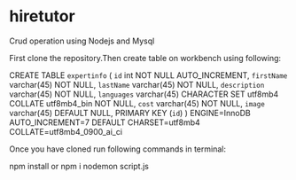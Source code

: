 # hiretutor
Crud operation using Nodejs and Mysql

First clone the repository.Then create table on workbench using following:

CREATE TABLE `expertinfo` (
  `id` int NOT NULL AUTO_INCREMENT,
  `firstName` varchar(45) NOT NULL,
  `lastName` varchar(45) NOT NULL,
  `description` varchar(45) NOT NULL,
  `languages` varchar(45) CHARACTER SET utf8mb4 COLLATE utf8mb4_bin NOT NULL,
  `cost` varchar(45) NOT NULL,
  `image` varchar(45) DEFAULT NULL,
  PRIMARY KEY (`id`)
) ENGINE=InnoDB AUTO_INCREMENT=7 DEFAULT CHARSET=utf8mb4 COLLATE=utf8mb4_0900_ai_ci

Once you have cloned run following commands in terminal:

npm install or npm i 
nodemon script.js
